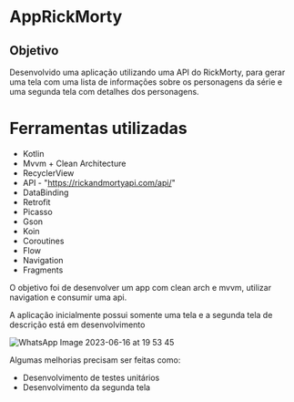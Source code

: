 # AppRickMorty

## Objetivo

Desenvolvido uma aplicação utilizando uma API do RickMorty, para gerar uma tela com uma lista de informações sobre os personagens da série e uma segunda tela com detalhes dos personagens.

# Ferramentas utilizadas
* Kotlin
* Mvvm + Clean Architecture
* RecyclerView
* API - "https://rickandmortyapi.com/api/"
* DataBinding
* Retrofit
* Picasso
* Gson
* Koin
* Coroutines
* Flow
* Navigation
* Fragments

O objetivo foi de desenvolver um app com clean arch e mvvm, utilizar navigation e consumir uma api.

A aplicação inicialmente possui somente uma tela e a segunda tela de descrição está em desenvolvimento 

![WhatsApp Image 2023-06-16 at 19 53 45](https://github.com/ingridolitk/AppRickMorty/assets/78871436/1a31620b-0e32-4a2a-942e-b708a7e989d0)

Algumas melhorias precisam ser feitas como:
* Desenvolvimento de testes unitários
* Desenvolvimento da segunda tela

